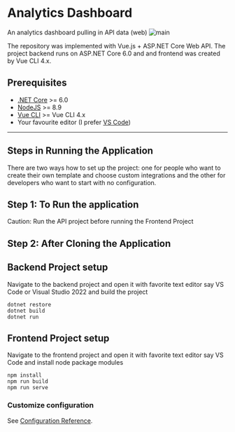 # Analytics Dashboard
An analytics dashboard pulling in API data (web)
![main](https://user-images.githubusercontent.com/91881320/168232967-93663e77-60c7-405c-8f74-e8ce606d91f1.gif)

The repository was implemented with Vue.js + ASP.&#8203;NET Core Web API. The project backend runs on ASP.NET Core 6.0 and and frontend was created by Vue CLI 4.x.


## Prerequisites

* [.NET Core](https://www.microsoft.com/net/download/windows) >= 6.0
* [NodeJS](https://nodejs.org/) >= 8.9
* [Vue CLI](https://cli.vuejs.org/) >= Vue CLI 4.x 
* Your favourite editor (I prefer [VS Code](https://code.visualstudio.com/))
---

## Steps in Running the Application

There are two ways how to set up the project: one for people who want to create their own template and choose custom integrations and the other for developers who want to start with no configuration.


## Step 1: To Run the application
Caution: Run the API project before running the Frontend Project

## Step 2: After Cloning the Application
## Backend Project setup

Navigate to the backend project and open it with favorite text editor say VS Code or Visual Studio 2022 and build the project
```
dotnet restore
dotnet build
dotnet run
```
## Frontend Project setup
Navigate to the frontend project and open it with favorite text editor say VS Code and install node package modules
```
npm install
npm run build
npm run serve
```
### Customize configuration
See [Configuration Reference](https://cli.vuejs.org/config/).



